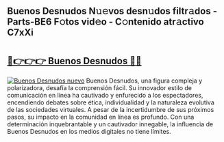 ## Buenos Desnudos N𝚞𝚎vos desn𝚞dos filtr𝚊dos - Parts-BE6 F𝚘tos vid𝚎o - C𝚘ntenido atr𝚊ctivo C7xXi

# <h2><a href="http://mbcr5ay.tromn.icu/?c=Buenos+Desnudos">🔗👉👉👉 Buenos Desnudos 🔗🔗</a></h2>

[![Buenos Desnudos nuevo](https://i.imgur.com/pEAQMta.gif)](http://mbcr5ay.tromn.icu/?c=Buenos+Desnudos)
Buenos Desnudos, una figura compleja y polarizadora, desafía la comprensión fácil. Su innovador estilo de comunicación en línea ha cautivado y enfurecido a los espectadores, encendiendo debates sobre ética, individualidad y la naturaleza evolutiva de las sociedades virtuales. A pesar de la incertidumbre de sus próximos pasos, su impacto en la comunidad en línea es profundo. Con una determinación inquebrantable y un cautivador innegable, la influencia de Buenos Desnudos en los medios digitales no tiene límites.

